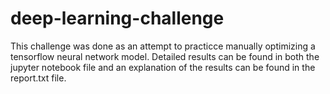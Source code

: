# deep-learning-challenge

This challenge was done as an attempt to practicce manually optimizing a tensorflow neural network model.
Detailed results can be found in both the jupyter notebook file and an explanation of the results can be found in the report.txt file.